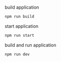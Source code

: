 build  application 
```javascript
npm run build
```

start  application 
```javascript
npm run start
```


build and run application 
```javascript
npm run dev
```
